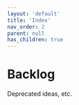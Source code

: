 ```yaml
---
layout: 'default'
title: 'Index'
nav_order: 2
parent: null
has_children: true
---
```


# Backlog

Deprecated ideas, etc.
